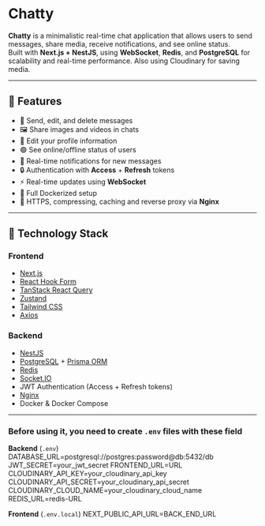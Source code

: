 #  Chatty

**Chatty** is a minimalistic real-time chat application that allows users to send messages, share media, receive notifications, and see online status.  
Built with **Next.js + NestJS**, using **WebSocket**, **Redis**, and **PostgreSQL** for scalability and real-time performance. Also using Cloudinary for saving media.

---

## 🚀 Features

- 💬 Send, edit, and delete messages  
- 🖼️ Share images and videos in chats  
- 👤 Edit your profile information  
- 🟢 See online/offline status of users  
- 🔔 Real-time notifications for new messages  
- 🔒 Authentication with **Access** + **Refresh** tokens  
- ⚡ Real-time updates using **WebSocket**  
- 🐳 Full Dockerized setup  
- 🧱 HTTPS, compressing, caching and reverse proxy via **Nginx**

---

## 🧩 Technology Stack

### Frontend
- [Next.js](https://nextjs.org/) 
- [React Hook Form](https://react-hook-form.com/)  
- [TanStack React Query](https://tanstack.com/query/latest)  
- [Zustand](https://zustand-demo.pmnd.rs/)  
- [Tailwind CSS](https://tailwindcss.com/)  
- [Axios](https://axios-http.com/)

### Backend
- [NestJS](https://nestjs.com/)  
- [PostgreSQL](https://www.postgresql.org/) + [Prisma ORM](https://www.prisma.io/)  
- [Redis](https://redis.io/)  
- [Socket.IO](https://socket.io/)  
- JWT Authentication (Access + Refresh tokens)  
- [Nginx](https://nginx.org/)  
- Docker & Docker Compose

---

###  Before using it, you need to create `.env` files with these field

**Backend** (`.env`)
DATABASE_URL=postgresql://postgres:password@db:5432/db
JWT_SECRET=your_jwt_secret
FRONTEND_URL=URL
CLOUDINARY_API_KEY=your_cloudinary_api_key
CLOUDINARY_API_SECRET=your_cloudinary_api_secret
CLOUDINARY_CLOUD_NAME=your_cloudinary_cloud_name
REDIS_URL=redis-URL


**Frontend** (`.env.local`)
NEXT_PUBLIC_API_URL=BACK_END_URL

